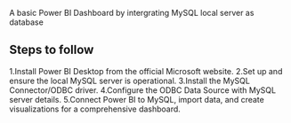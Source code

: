 A basic Power BI Dashboard by intergrating MySQL local server as database

Steps to follow
-------------------------------------------------------------------------
1.Install Power BI Desktop from the official Microsoft website.
2.Set up and ensure the local MySQL server is operational.
3.Install the MySQL Connector/ODBC driver.
4.Configure the ODBC Data Source with MySQL server details.
5.Connect Power BI to MySQL, import data, and create visualizations for a comprehensive dashboard.
